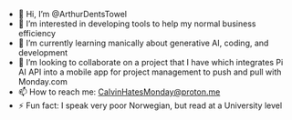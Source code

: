 - 👋 Hi, I’m @ArthurDentsTowel
- 👀 I’m interested in developing tools to help my normal business efficiency
- 🌱 I’m currently learning manically about generative AI, coding, and development 
- 💞️ I’m looking to collaborate on a project that I have which integrates Pi AI API into a mobile app for project management to push and pull with Monday.com
- 📫 How to reach me: CalvinHatesMonday@proton.me
- ⚡ Fun fact: I speak very poor Norwegian, but read at a University level

<!---
ArthurDentsTowel/ArthurDentsTowel is a ✨ special ✨ repository because its `README.md` (this file) appears on your GitHub profile.
You can click the Preview link to take a look at your changes.
--->
